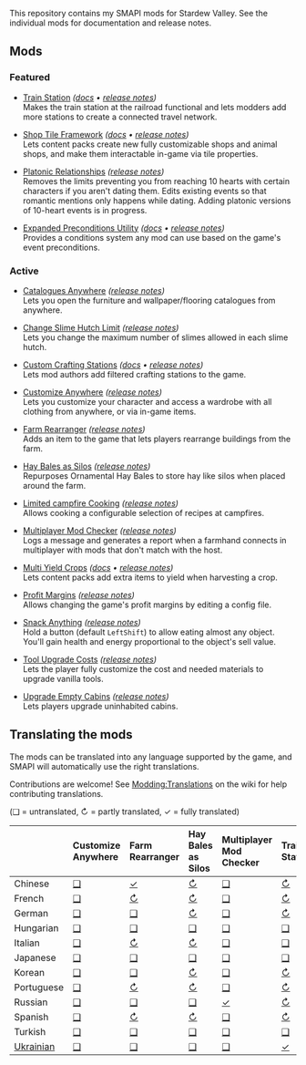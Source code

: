 ﻿This repository contains my SMAPI mods for Stardew Valley. See the individual mods for documentation and release notes.

## Mods
### Featured
* [Train Station](https://www.nexusmods.com/stardewvalley/mods/6183) _([docs](TrainStation/docs/README.md) • [release notes](TrainStation/docs/release-notes.md))_  
  Makes the train station at the railroad functional and lets modders add more stations to create a connected travel
  network.

* [Shop Tile Framework](https://www.nexusmods.com/stardewvalley/mods/5005) _([docs](ShopTileFramework/docs/README.md) • [release notes](ShopTileFramework/docs/release-notes.md))_  
  Lets content packs create new fully customizable shops and animal shops, and make them interactable in-game via tile
  properties.

* [Platonic Relationships](https://www.nexusmods.com/stardewvalley/mods/4668) _([release notes](PlatonicRelationships/docs/release-notes.md))_  
  Removes the limits preventing you from reaching 10 hearts with certain characters if you aren't dating them. Edits
  existing events so that romantic mentions only happens while dating. Adding platonic versions of 10-heart events is
  in progress.

* [Expanded Preconditions Utility](https://www.nexusmods.com/stardewvalley/mods/6529) _([docs](ExpandedPreconditionsUtility/docs/README.md) • [release notes](ExpandedPreconditionsUtility/docs/release-notes.md))_  
  Provides a conditions system any mod can use based on the game's event preconditions.

### Active
* [Catalogues Anywhere](https://www.nexusmods.com/stardewvalley/mods/4949) _([release notes](CataloguesAnywhere/docs/release-notes.md))_  
  Lets you open the furniture and wallpaper/flooring catalogues from anywhere.

* [Change Slime Hutch Limit](https://www.nexusmods.com/stardewvalley/mods/6455) _([release notes](ChangeSlimeHutchLimit/docs/release-notes.md))_  
  Lets you change the maximum number of slimes allowed in each slime hutch.

* [Custom Crafting Stations](https://www.nexusmods.com/stardewvalley/mods/6293) _([docs](CustomCraftingStations/docs/README.md) • [release notes](CustomCraftingStations/docs/release-notes.md))_  
  Lets mod authors add filtered crafting stations to the game.

* [Customize Anywhere](https://www.nexusmods.com/stardewvalley/mods/4734) _([release notes](CustomizeAnywhere/docs/release-notes.md))_  
  Lets you customize your character and access a wardrobe with all clothing from anywhere, or via in-game items.

* [Farm Rearranger](https://www.nexusmods.com/stardewvalley/mods/5142) _([release notes](FarmRearranger/docs/release-notes.md))_  
  Adds an item to the game that lets players rearrange buildings from the farm.

* [Hay Bales as Silos](https://www.nexusmods.com/stardewvalley/mods/5151) _([release notes](HayBalesAsSilos/docs/release-notes.md))_  
  Repurposes Ornamental Hay Bales to store hay like silos when placed around the farm.

* [Limited campfire Cooking](https://www.nexusmods.com/stardewvalley/mods/4971) _([release notes](LimitedCampfireCooking/docs/release-notes.md))_  
  Allows cooking a configurable selection of recipes at campfires.

* [Multiplayer Mod Checker](https://www.nexusmods.com/stardewvalley/mods/6609) _([release notes](MultiplayerModChecker/docs/release-notes.md))_  
  Logs a message and generates a report when a farmhand connects in multiplayer with mods that don't match with the
  host.

* [Multi Yield Crops](https://www.nexusmods.com/stardewvalley/mods/6069) _([docs](MultiYieldCrops/docs/README.md) • [release notes](MultiYieldCrops/docs/release-notes.md))_  
  Lets content packs add extra items to yield when harvesting a crop.

* [Profit Margins](https://www.nexusmods.com/stardewvalley/mods/4663) _([release notes](ProfitMargins/docs/release-notes.md))_  
  Allows changing the game's profit margins by editing a config file.

* [Snack Anything](https://www.nexusmods.com/stardewvalley/mods/5196) _([release notes](SnackAnything/docs/release-notes.md))_  
  Hold a button (default `LeftShift`) to allow eating almost any object. You'll gain health and energy proportional to
  the object's sell value.

* [Tool Upgrade Costs](https://www.nexusmods.com/stardewvalley/mods/6576) _([release notes](ToolUpgradeCosts/docs/release-notes.md))_  
  Lets the player fully customize the cost and needed materials to upgrade vanilla tools.

* [Upgrade Empty Cabins](https://www.nexusmods.com/stardewvalley/mods/5253) _([release notes](UpgradeEmptyCabins/docs/release-notes.md))_  
  Lets players upgrade uninhabited cabins.

## Translating the mods
<!--

    This section is auto-generated using a script, there's no need to edit it manually.
    https://github.com/Pathoschild/StardewScripts/tree/main/create-translation-summary

-->
The mods can be translated into any language supported by the game, and SMAPI will automatically
use the right translations.

Contributions are welcome! See [Modding:Translations](https://stardewvalleywiki.com/Modding:Translations)
on the wiki for help contributing translations.

(❑ = untranslated, ↻ = partly translated, ✓ = fully translated)

&nbsp;      | Customize Anywhere          | Farm Rearranger                  | Hay Bales as Silos             | Multiplayer Mod Checker                 | Train Station                  | Upgrade Empty Cabins
:---------- | :-------------------------- | :------------------------------- | :----------------------------- | :-------------------------------------- | :----------------------------- | :-----------------------------------
Chinese     | [❑](CustomizeAnywhere/i18n) | [✓](FarmRearranger/i18n/zh.json) | [↻](HayBalesSilo/i18n/zh.json) | [❑](MultiplayerModChecker/i18n)         | [↻](TrainStation/i18n/zh.json) | [❑](UpgradeEmptyCabins/i18n)
French      | [❑](CustomizeAnywhere/i18n) | [↻](FarmRearranger/i18n/fr.json) | [↻](HayBalesSilo/i18n/fr.json) | [❑](MultiplayerModChecker/i18n)         | [↻](TrainStation/i18n/fr.json) | [✓](UpgradeEmptyCabins/i18n/fr.json)
German      | [❑](CustomizeAnywhere/i18n) | [❑](FarmRearranger/i18n)         | [↻](HayBalesSilo/i18n/de.json) | [❑](MultiplayerModChecker/i18n)         | [↻](TrainStation/i18n/de.json) | [❑](UpgradeEmptyCabins/i18n)
Hungarian   | [❑](CustomizeAnywhere/i18n) | [❑](FarmRearranger/i18n)         | [❑](HayBalesSilo/i18n)         | [❑](MultiplayerModChecker/i18n)         | [❑](TrainStation/i18n)         | [❑](UpgradeEmptyCabins/i18n)
Italian     | [❑](CustomizeAnywhere/i18n) | [↻](FarmRearranger/i18n/it.json) | [↻](HayBalesSilo/i18n/it.json) | [❑](MultiplayerModChecker/i18n)         | [❑](TrainStation/i18n)         | [✓](UpgradeEmptyCabins/i18n/it.json)
Japanese    | [❑](CustomizeAnywhere/i18n) | [❑](FarmRearranger/i18n)         | [❑](HayBalesSilo/i18n)         | [❑](MultiplayerModChecker/i18n)         | [❑](TrainStation/i18n)         | [❑](UpgradeEmptyCabins/i18n)
Korean      | [❑](CustomizeAnywhere/i18n) | [❑](FarmRearranger/i18n)         | [↻](HayBalesSilo/i18n/ko.json) | [❑](MultiplayerModChecker/i18n)         | [↻](TrainStation/i18n/ko.json) | [✓](UpgradeEmptyCabins/i18n/ko.json)
Portuguese  | [❑](CustomizeAnywhere/i18n) | [↻](FarmRearranger/i18n/pt.json) | [↻](HayBalesSilo/i18n/pt.json) | [❑](MultiplayerModChecker/i18n)         | [↻](TrainStation/i18n/pt.json) | [✓](UpgradeEmptyCabins/i18n/pt.json)
Russian     | [❑](CustomizeAnywhere/i18n) | [❑](FarmRearranger/i18n)         | [❑](HayBalesSilo/i18n)         | [✓](MultiplayerModChecker/i18n/ru.json) | [↻](TrainStation/i18n/ru.json) | [❑](UpgradeEmptyCabins/i18n)
Spanish     | [❑](CustomizeAnywhere/i18n) | [↻](FarmRearranger/i18n/es.json) | [↻](HayBalesSilo/i18n/es.json) | [❑](MultiplayerModChecker/i18n)         | [↻](TrainStation/i18n/es.json) | [✓](UpgradeEmptyCabins/i18n/es.json)
Turkish     | [❑](CustomizeAnywhere/i18n) | [❑](FarmRearranger/i18n)         | [❑](HayBalesSilo/i18n)         | [❑](MultiplayerModChecker/i18n)         | [❑](TrainStation/i18n)         | [❑](UpgradeEmptyCabins/i18n)
[Ukrainian] | [❑](CustomizeAnywhere/i18n) | [❑](FarmRearranger/i18n)         | [❑](HayBalesSilo/i18n)         | [❑](MultiplayerModChecker/i18n)         | [✓](TrainStation/i18n/uk.json) | [❑](UpgradeEmptyCabins/i18n)

[Ukrainian]: https://www.nexusmods.com/stardewvalley/mods/8427
